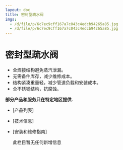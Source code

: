 ```yaml
---
layout: doc
title: 密封型疏水阀
imgs:
  - /d/file/p/6c7ec9cff167a7c043c4edcb94265a85.jpg
  - /d/file/p/6c7ec9cff167a7c043c4edcb94265a85.jpg
---
```


# 密封型疏水阀

- 全焊接结构避免蒸汽泄漏。
- 无需备件库存，减少维修成本。
- 结构紧凑重量轻，减少管道负载和安装成本。
- 全不锈钢结构，抗腐蚀。

**部分产品和服务只在特定地区提供.**

- [产品列表]
- [技术信息]
- [安装和维修指南]

  此栏目暂无任何新增信息
